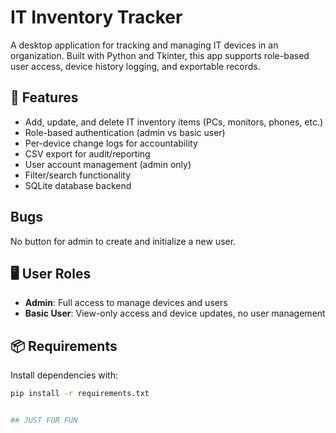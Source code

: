 # IT Inventory Tracker

A desktop application for tracking and managing IT devices in an organization. Built with Python and Tkinter, this app supports role-based user access, device history logging, and exportable records.

## 🔧 Features

- Add, update, and delete IT inventory items (PCs, monitors, phones, etc.)
- Role-based authentication (admin vs basic user)
- Per-device change logs for accountability
- CSV export for audit/reporting
- User account management (admin only)
- Filter/search functionality
- SQLite database backend

## Bugs

No button for admin to create and initialize a new user.

## 🖥️ User Roles

- **Admin**: Full access to manage devices and users
- **Basic User**: View-only access and device updates, no user management

## 📦 Requirements

Install dependencies with:

```bash
pip install -r requirements.txt


## JUST FOR FUN

